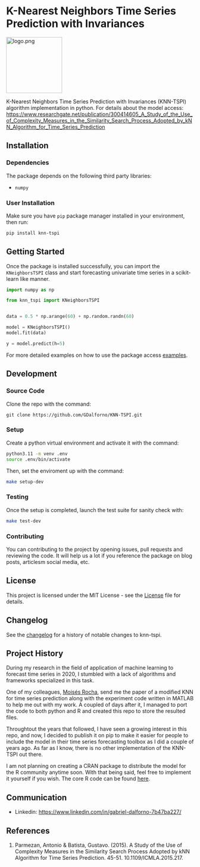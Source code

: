 # K-Nearest Neighbors Time Series Prediction with Invariances

<image alt="logo.png" src="./docs/images/logo.png" width="150rem"/>

K-Nearest Neighbors Time Series Prediction with Invariances (KNN-TSPI) algorithm implementation in python. For details about the model access: https://www.researchgate.net/publication/300414605_A_Study_of_the_Use_of_Complexity_Measures_in_the_Similarity_Search_Process_Adopted_by_kNN_Algorithm_for_Time_Series_Prediction

## Installation

### Dependencies

The package depends on the following third party libraries:

- `numpy`

### User Installation

Make sure you have `pip` package manager installed in your environment, then run:

```sh
pip install knn-tspi
```

## Getting Started

Once the package is installed successfully, you can import the `KNeighborsTSPI` class and start forecasting univariate time series in a scikit-learn like manner.

```python
import numpy as np

from knn_tspi import KNeighborsTSPI


data = 0.5 * np.arange(60) + np.random.randn(60)

model = KNeighborsTSPI()
model.fit(data)

y = model.predict(h=5)
```

For more detailed examples on how to use the package access [examples](./examples/).

## Development

### Source Code

Clone the repo with the command:

```
git clone https://github.com/GDalforno/KNN-TSPI.git
```

### Setup

Create a python virtual environment and activate it with the command:

```sh
python3.11 -m venv .env
source .env/bin/activate
```

Then, set the enviroment up with the command:

```sh
make setup-dev
```

### Testing

Once the setup is completed, launch the test suite for sanity check with:

```sh
make test-dev
```

### Contributing

You can contributing to the project by opening issues, pull requests and reviewing the code. It will help us a lot if you reference the package on blog posts, articlesm social media, etc.

## License

This project is licensed under the MIT License - see the [License](./LICENSE.txt) file for details.

## Changelog

See the [changelog](./CHANGES.txt) for a history of notable changes to knn-tspi.

## Project History

During my research in the field of application of machine learning to forecast time series in 2020, I stumbled with a lack of algorithms and frameworks specialized in this task.

One of my colleagues, [Moisés Rocha](https://github.com/moisesrsantos), send me the paper of a modified KNN for time series prediction along with the experiment code written in MATLAB to help me out with my work. A coupled of days after it, I managed to port the code to both python and R and created this repo to store the resulted files.

Throughtout the years that followed, I have seen a growing interest in this repo, and now, I decided to publish it on pip to make it easier for people to include the model in their time series forecasting toolbox as I did a couple of years ago. As far as I know, there is no other implementation of the KNN-TSPI out there.

I am not planning on creating a CRAN package to distribute the model for the R community anytime soon. With that being said, feel free to implement it yourself if you wish. The core R code can be found [here](./legacy/).

## Communication

- Linkedin: https://www.linkedin.com/in/gabriel-dalforno-7b47ba227/

## References

1. Parmezan, Antonio & Batista, Gustavo. (2015). A Study of the Use of Complexity Measures in the Similarity Search Process Adopted by kNN Algorithm for Time Series Prediction. 45-51. 10.1109/ICMLA.2015.217.
